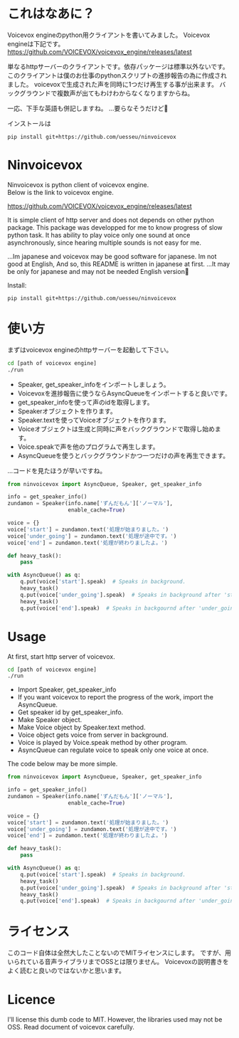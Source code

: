 # これはなあに？
Voicevox engineのpython用クライアントを書いてみました。
Voicevox engineは下記です。
https://github.com/VOICEVOX/voicevox_engine/releases/latest

単なるhttpサーバーのクライアントです。依存パッケージは標準以外ないです。
このクライアントは僕のお仕事のpythonスクリプトの進捗報告の為に作成されました。
voicevoxで生成された声を同時に1つだけ再生する事が出来ます。
バックグラウンドで複数声が出てもわけわからなくなりますからね。

一応、下手な英語も併記しますね。
...要らなそうだけど🤔

インストールは

```
pip install git+https://github.com/uesseu/ninvoicevox
```

# Ninvoicevox
Ninvoicevox is python client of voicevox engine.  
Below is the link to voicevox engine.

https://github.com/VOICEVOX/voicevox_engine/releases/latest

It is simple client of http server and does not depends on other python package.
This package was developped for me to know progress of slow python task.
It has ability to play voice only one sound at once asynchronously,
since hearing multiple sounds is not easy for me.

...Im japanese and voicevox may be good software for japanese.
Im not good at English, And so, this README is written in japanese at first.
...It may be only for japanese and may not be needed English version🤔

Install:
```
pip install git+https://github.com/uesseu/ninvoicevox
```

# 使い方
まずはvoicevox engineのhttpサーバーを起動して下さい。

```bash
cd [path of voicevox engine]
./run
```

- Speaker, get_speaker_infoをインポートしましょう。
- Voicevoxを進捗報告に使うならAsyncQueueをインポートすると良いです。
- get_speaker_infoを使って声のidを取得します。
- Speakerオブジェクトを作ります。
- Speaker.textを使ってVoiceオブジェクトを作ります。
- Voiceオブジェクトは生成と同時に声をバックグラウンドで取得し始めます。
- Voice.speakで声を他のプログラムで再生します。
- AsyncQueueを使うとバックグラウンドかつ一つだけの声を再生できます。

...コードを見たほうが早いですね。

```python
from ninvoicevox import AsyncQueue, Speaker, get_speaker_info

info = get_speaker_info()
zundamon = Speaker(info.name['ずんだもん']['ノーマル'],
                   enable_cache=True)

voice = {}
voice['start'] = zundamon.text('処理が始まりました。')
voice['under_going'] = zundamon.text('処理が途中です。')
voice['end'] = zundamon.text('処理が終わりましたよ。')

def heavy_task():
    pass

with AsyncQueue() as q:
    q.put(voice['start'].speak)  # Speaks in background.
    heavy_task()
    q.put(voice['under_going'].speak)  # Speaks in background after 'start'.
    heavy_task()
    q.put(voice['end'].speak)  # Speaks in backgournd after 'under_going'.
```

# Usage
At first, start http server of voicevox.

```bash
cd [path of voicevox engine]
./run
```

- Import Speaker, get_speaker_info
- If you want voicevox to report the progress of the work, import the AsyncQueue.
- Get speaker id by get_speaker_info.
- Make Speaker object.
- Make Voice object by Speaker.text method.
- Voice object gets voice from server in background.
- Voice is played by Voice.speak method by other program.
- AsyncQueue can regulate voice to speak only one voice at once.

The code below may be more simple.

```python
from ninvoicevox import AsyncQueue, Speaker, get_speaker_info

info = get_speaker_info()
zundamon = Speaker(info.name['ずんだもん']['ノーマル'],
                   enable_cache=True)

voice = {}
voice['start'] = zundamon.text('処理が始まりました。')
voice['under_going'] = zundamon.text('処理が途中です。')
voice['end'] = zundamon.text('処理が終わりましたよ。')

def heavy_task():
    pass

with AsyncQueue() as q:
    q.put(voice['start'].speak)  # Speaks in background.
    heavy_task()
    q.put(voice['under_going'].speak)  # Speaks in background after 'start'.
    heavy_task()
    q.put(voice['end'].speak)  # Speaks in backgournd after 'under_going'.
```

# ライセンス
このコード自体は全然大したことないのでMITライセンスにします。
ですが、用いられている音声ライブラリまでOSSとは限りません。
Voicevoxの説明書きをよく読むと良いのではないかと思います。

# Licence
I'll license this dumb code to MIT. However, the libraries used may not be OSS.
Read document of voicevox carefully.
